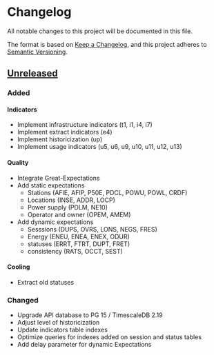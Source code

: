 # Changelog

All notable changes to this project will be documented in this file.

The format is based on [Keep a Changelog](https://keepachangelog.com/en/1.1.0/),
and this project adheres to
[Semantic Versioning](https://semver.org/spec/v2.0.0.html).

## [Unreleased]

### Added

#### Indicators

- Implement infrastructure indicators (t1, i1, i4, i7)
- Implement extract indicators (e4)
- Implement historicization (up)
- Implement usage indicators (u5, u6, u9, u10, u11, u12, u13)

#### Quality

- Integrate Great-Expectations
- Add static expectations
  - Stations (AFIE, AFIP, P50E, PDCL, POWU, POWL, CRDF)
  - Locations (INSE, ADDR, LOCP)
  - Power supply (PDLM, NE10)
  - Operator and owner (OPEM, AMEM)
- Add dynamic expectations
  - Sesssions (DUPS, OVRS, LONS, NEGS, FRES)
  - Energy (ENEU, ENEA, ENEX, ODUR)
  - statuses (ERRT, FTRT, DUPT, FRET)
  - consistency (RATS, OCCT, SEST)

#### Cooling

- Extract old statuses

### Changed

- Upgrade API database to PG 15 / TimescaleDB 2.19
- Adjust level of historicization
- Update indicators table indexes
- Optimize queries for indexes added on session and status tables
- Add delay parameter for dynamic Expectations

[unreleased]: https://github.com/MTES-MCT/qualicharge/
